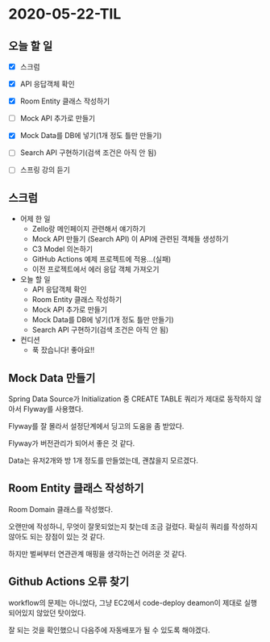 # 2020-05-22-TIL

## 오늘 할 일

- [x] 스크럼

- [x] API 응답객체 확인
- [x] Room Entity 클래스 작성하기
- [ ] Mock API 추가로 만들기
- [x] Mock Data를 DB에 넣기(1개 정도 틀만 만들기)
- [ ] Search API 구현하기(검색 조건은 아직 안 됨)
- [ ] 스프링 강의 듣기

## 스크럼
- 어제 한 일
    - Zello랑 메인페이지 관련해서 얘기하기
    - Mock API 만들기 (Search API) 이 API에 관련된 객체들 생성하기
    - C3 Model 의논하기
    - GitHub Actions 예제 프로젝트에 적용...(실패)
    - 이전 프로젝트에서 에러 응답 객체 가져오기
- 오늘 할 일
    - API 응답객체 확인
    - Room Entity 클래스 작성하기
    - Mock API 추가로 만들기
    - Mock Data를 DB에 넣기(1개 정도 틀만 만들기)
    - Search API 구현하기(검색 조건은 아직 안 됨)
- 컨디션
    - 푹 잤습니다! 좋아요!!

## Mock Data 만들기

Spring Data Source가 Initialization 중 CREATE TABLE 쿼리가 제대로 동작하지 않아서 Flyway를 사용했다.

Flyway를 잘 몰라서 설정단계에서 딩고의 도움을 좀 받았다.

Flyway가 버전관리가 되어서 좋은 것 같다.

Data는 유저2개와 방 1개 정도를 만들었는데, 괜찮을지 모르겠다.

## Room Entity 클래스 작성하기

Room Domain 클래스를 작성했다.

오랜만에 작성하니, 무엇이 잘못되었는지 찾는데 조금 걸렸다. 확실히 쿼리를 작성하지 않아도 되는 장점이 있는 것 같다.

하지만 벌써부터 연관관계 매핑을 생각하는건 어려운 것 같다.

## Github Actions 오류 찾기

workflow의 문제는 아니었다, 그냥 EC2에서 code-deploy deamon이 제대로 실행되어있지 않았던 탓이었다.

잘 되는 것을 확인했으니 다음주에 자동배포가 될 수 있도록 해야겠다.

